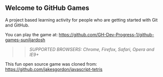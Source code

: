 ## Welcome to GitHub Games

A project based learning activity for people who are getting started with Git and GitHub.

You can play the game at: https://github.com/GH-Dev-Progress-1/github-games-suniljardosh

>> _*SUPPORTED BROWSERS*: Chrome, Firefox, Safari, Opera and IE9+_

This fun open source game was cloned from: https://github.com/jakesgordon/javascript-tetris
